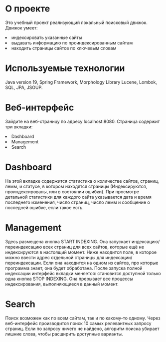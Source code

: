 # О проекте

Это учебный проект реализующий локальный поисковый движок. Движок умеет:
<li>индексировать указанные сайты</li>
<li>выдавать информацию по проиндексированным сайтам</li>
<li>находить страницы сайтов по ключевым словам</li>

# Используемые технологии

Java version 19, Spring Framework, Morphology Library Lucene, Lombok, SQL, JPA, JSOUP.

# Веб-интерфейс

Зайдите на веб-страницу по адресу localhost:8080. Страница содержит три вкладки:
<li>Dashboard</li>
<li>Management</li>
<li>Search</li>

# Dashboard

На этой вкладке содержится статистика о количестве сайтов, страниц, лемм, и статусе, в котором находятся страницы (Индексируются, проиндексированы, или в состоянии ошибки). При просмотре детальной статистики для каждого сайта указывается дата и время последнего изменения, число страниц, число лемм и сообщение о последней ошибке, если такое есть.

# Management

Здесь размещена кнопка START INDEXING. Она запускает индексацию/переиндексацию всех страниц для всех сайтов, которые ещё не индексируются в настоящий момент. Ниже находится поле, в которое можно ввести адрес отдельной страницы для индексации/переиндексации. Если она находится на одном из сайтов, про которые программа знает, она будет обработана. После запуска полной индексации интерфейс вкладки меняется: становится доступной только одна кнопка STOP INDEXING. Она прерывает все процессы индексирования, выполняющиеся в данный момент.

# Search

Поиск возможен как по всем сайтам, так и по какому-то одному. Через веб-интерфейс производится поиск 10 самых релевантных запросу страниц. Если по запросу ничего не найдено, алгоритм поиска убирает лишние слова, чтобы расширить доступные варианты.
